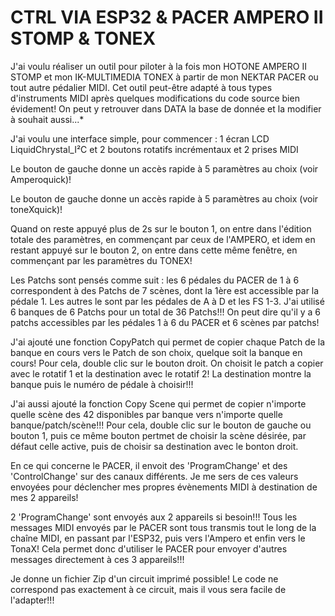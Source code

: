 # CTRL VIA ESP32 & PACER AMPERO II STOMP & TONEX

J'ai voulu réaliser un outil pour piloter à la fois mon HOTONE AMPERO II STOMP et mon IK-MULTIMEDIA TONEX à partir de mon NEKTAR PACER ou tout autre pédalier MIDI.
Cet outil peut-être adapté à tous types d'instruments MIDI après quelques modifications du code source bien évidement!
On peut y retrouver dans DATA la base de donnée et la modifier à souhait aussi...*

J'ai voulu une interface simple, pour commencer : 
    1 écran LCD LiquidChrystal_I²C
    et 2 boutons rotatifs incrémentaux
    et 2 prises MIDI

Le bouton de gauche donne un accès rapide à 5 paramètres au choix (voir Amperoquick)!

Le bouton de gauche donne un accès rapide à 5 paramètres au choix (voir toneXquick)!

Quand on reste appuyé plus de 2s sur le bouton 1, on entre dans l'édition totale des paramètres, en commençant par ceux de l'AMPERO, et idem en restant appuyé sur le bouton 2, on entre dans cette même fenêtre, en commençant par les paramètres du TONEX!

Les Patchs sont pensés comme suit : les 6 pédales du PACER de 1 à 6 correspondent à des Patchs de 7 scènes, dont la 1ère est accessible par la pédale 1. Les autres le sont par les pédales de A à D et les FS 1-3. J'ai utilisé 6 banques de 6 Patchs pour un total de 36 Patchs!!! On peut dire qu'il y a 6 patchs accessibles par les pédales 1 à 6 du PACER et 6 scènes par patchs!

J'ai ajouté une fonction CopyPatch qui permet de copier chaque Patch de la banque en cours vers le Patch de son choix, quelque soit la banque en cours! Pour cela, double clic sur le bouton droit. On choisit le patch a copier avec le rotatif 1 et la destination avec le rotatif 2! La destination montre la banque puis le numéro de pédale à choisir!!!

J'ai aussi ajouté la fonction Copy Scene qui permet de copier n'importe quelle scène des 42 disponibles par banque vers n'importe quelle banque/patch/scène!!! Pour cela, double clic sur le bouton de gauche ou bouton 1, puis ce même bouton pertmet de choisir la scène désirée, par défaut celle active, puis de choisir sa destination avec le bonton droit.

En ce qui concerne le PACER, il envoit des 'ProgramChange' et des 'ControlChange' sur des canaux différents. Je me sers de ces valeurs envoyées pour déclencher mes propres évènements MIDI à destination de mes 2 appareils!

2 'ProgramChange' sont envoyés aux 2 appareils si besoin!!! Tous les messages MIDI envoyés par le PACER sont tous transmis tout le long de la chaîne MIDI, en passant par l'ESP32, puis vers l'Ampero et enfin vers le TonaX! Cela permet donc d'utiliser le PACER pour envoyer d'autres messages directement à ces 3 appareils!!!

Je donne un fichier Zip d'un circuit imprimé possible! Le code ne correspond pas exactement à ce circuit, mais il vous sera facile de l'adapter!!!
